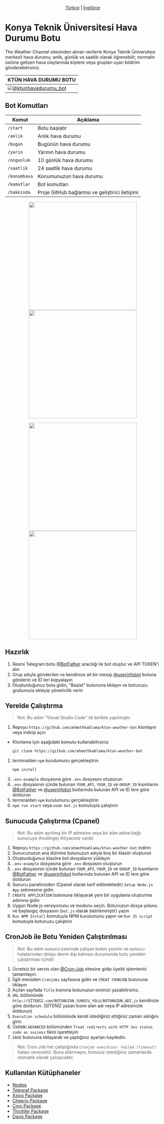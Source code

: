 <p align="center">
  <a href="https://github.com/ahmethkablama/ktun-weather-bot/blob/main/README.tr.md">Türkçe</a> |
  <a href="https://github.com/ahmethkablama/ktun-weather-bot/blob/main/README.md">İngilizce</a>
</p>

# Konya Teknik Üniversitesi Hava Durumu Botu 

The Weather Channel sitesinden alınan verilerle Konya Teknik Üniversitesi merkezli hava durumu; anlık, günlük ve saatlik olarak öğrenebilir, normalin üstüne gelişen hava olaylarında kişilere veya grupları uyarı bildirim gönderebilirsiniz.

KTÜN HAVA DURUMU BOTU| 
-----------------------| 
[![@ktunhavadurumu_bot](https://img.shields.io/badge/%F0%9F%92%AC%20Telegram-%40ktunhavadurumu__bot-red)](https://telegram.me/ktunhavadurumu_bot)|


## Bot Komutları
Komut                   | Açıklama
----------------------- | ----------------------------------------    
`/start`                | Botu başlatır
`/anlik`                | Anlık hava durumu
`/bugun`                | Bugünün hava durumu
`/yarin`                | Yarının hava durumu
`/ongunluk`             | 10 günlük hava durumu
`/saatlik`              | 24 saatlik hava durumu
`/konumhava`            | Konumunuzun hava durumu
`/komutlar`             | Bot komutları
`/hakkinda`             | Proje GitHub bağlantısı ve geliştirici iletişimi


<p align="center">
    <img src="https://github.com/ahmethkablama/ktun-weather-bot/assets/29388602/831dcb62-57e1-4cb3-b3a6-a9ec8a39f344" width="350" hspace="10" >
    <img src="https://github.com/ahmethkablama/ktun-weather-bot/assets/29388602/36b66eba-4799-4fa1-9f10-6a3b35c18b9d" width="350" hspace="10" >
</p>

<p align="center">
    <img src="https://github.com/ahmethkablama/ktun-weather-bot/assets/29388602/81575f57-cd8c-4158-be76-ee8e3395d3c1" width="350" hspace="10" >
    <img src="https://github.com/ahmethkablama/ktun-weather-bot/assets/29388602/c20ea647-9cf3-43cd-98b4-f3d248095f2c" width="350" hspace="10" >
</p>

## Hazırlık
1. Resmi Telegram botu [@BotFather](https://telegram.me/BotFather) aracılığı ile bot oluştur ve API TOKEN'i alın
2. Grup adıyla gönderilen ve kendinize ait bir mesajı [@userinfobot](https://telegram.me/userinfobot) botuna gönderin ve ID leri kopyalayın
3. Oluşturduğunuz bota gidin, "Başlat" butonuna tıklayın ve botunuzu grubunuza ekleyip yöneticilik verin


## Yerelde Çalıştırma

> Not: Bu adım "Visual Studio Code" ile birlikte yapılmıştır.

1. Repoyu `https://github.com/ahmethkablama/ktun-weather-bot` klonlayın veya indirip açın
* Klonlama için aşağıdaki komutu kullanabilirsiniz
  ```bash
  git clone https://github.com/ahmethkablama/ktun-weather-bot
  ```
2. terminalden `npm` kurulumunu gerçekleştirin
   ```bash
   npm install
   ```
3. `.env-example` dosyasına göre `.env` dosyasını oluşturun
4. `.env` dosyasının içinde bulunan `YOUR_API`, `YOUR_ID` ve `GROUP_ID` kısımlarını [@BotFather](https://telegram.me/BotFather) ve [@userinfobot](https://telegram.me/userinfobot) botlarında bulunan API ve ID lere göre doldurun
5. terminalden `npm` kurulumunu gerçekleştirin
6. `npm run start` veya `node bot.js` komutuyla çalıştırın


## Sunucuda Çalıştırma (Cpanel)

> Not: Bu adım ayrılmış bir IP adresine veya bir alan adına bağlı sunucuya (hostinge) ihtiyacınız vardır.

1. Repoyu `https://github.com/ahmethkablama/ktun-weather-bot` indirin
2. Sunucunuzun ana dizinine botunuzun adıyla boş bir klasör oluşturun
3. Oluşturduğunuz klasöre bot dosyalarını yükleyin
4. `.env-example` dosyasına göre `.env` dosyasını oluşturun
5. `.env` dosyasının içinde bulunan `YOUR_API`, `YOUR_ID` ve `GROUP_ID` kısımlarını [@BotFather](https://telegram.me/BotFather) ve [@userinfobot](https://telegram.me/userinfobot) botlarında bulunan API ve ID lere göre doldurun
6. Sunucu panelinizden (Cpanel olarak tarif edilmektedir) `Setup Node.js App` sekmesine gidin
7. `CREATE APPLİCATİON` butonuna tıklayarak yeni bir uygulama oluşturma adımına gidin
8. Uygun Node.js versiyonunu ve modunu seçin. Botunuzun dosya yolunu ve başlangıç dosyasını (`bot.js` olarak belirlenmiştir) yazın
9. `Run NPM Install` komutuyla NPM kurulumunu yapın ve `Run JS script` komutuyla botunuzu çalıştırın


## CronJob ile Botu Yeniden Çalıştırılması

> Not: Bu adım sunucu üzerinde çalışan buton yazılım ve sunucu hatalarından dolayı devre dışı kalması durumunda botu yeniden çalıştırması içindir.

1. Ücretsiz bir servis olan [@Cron-Job](https://cron-job.org/en/) sitesine gidip üyelik işlemlerini tamamlayın.
2. İlgili menüden `Cronjobs` sayfasına gidin ve `CREAT CRONJOB` butonuna tıklayın
3. Açılan sayfada `Title` kısmına botunuzun isminizi yazabilirsiniz.
4. `URL` bölümünde `http://SİTENİZ.com/BOTUNUZUN_SUNUCU_YOLU/BOTUNUZUN_ADI.js` kendinize göre doldurun. (SİTENİZ yazan kısmı alan adı veya IP adresinizle doldurun)
5. `Execution schedule` bölümünde kendi istediğiniz ettiğiniz zaman sıklığını girin
6. Üstteki `ADVANCED` bölümünden `Treat redirects with HTTP 3xx status code as success` tikini işaretleyin
7. `SAVE` butonuna tıklayarak ve yaptığınız ayarları kaydedin.

> Not: Cron Job her çalıştığında `Cronjob execution: Failed (timeout)` hatası verecektir. Buna aldırmayın, botunuz istediğiniz zamanlarda otomatik olarak çalışacaktır.

## Kullanılan Kütüphaneler

* [Nodejs](https://nodejs.org/en/)
* [Telegraf Package](https://www.npmjs.com/package/telegraf)
* [Axios Package](https://www.npmjs.com/package/axios)
* [Cheerio Package](https://www.npmjs.com/package/cheerio)
* [Cron Package](https://www.npmjs.com/package/cron)
* [Throttler Package](https://www.npmjs.com/package/telegraf-throttler)
* [Dayjs Package](https://www.npmjs.com/package/dayjs)
